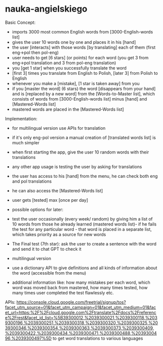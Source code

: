 # nauka-angielskiego


Basic Concept:
- imports 3000 most common English words from [3000-English-words list]
- gives the user 10 words one by one and places it in his [hand]
- the user [interacts] with those words [by translating] each of them (first eng->pol then pol-eng)
- user needs to get [6 stars] (or points) for each word (you get 3 from eng->pol translation and 3 from pol-eng translation)
- you [get 1 star] when you successfully translate the word
- [first 3] times you translate from English to Polish, [later 3] from Polish to English
- whenever you make a [mistake], [1 star is taken away] from you
- if you [master the word] (6 stars) the word [disappears from your hand] and is [replaced by a new word] from the 
  [Words-to-Master list], which consists of words from [3000-English-words list] minus [hand] and [Mastered-Words list] 
- mastered words are placed in the [Mastered-Words list]

Implementation:
- for multilingual version use APIs for translation 
- if it's only eng-pol version a manual creation of [translated words list] is much simpler 
- when first starting the app, give the user 10 random words with their translations
- any other app usage is testing the user by asking for translations
- the user has access to his [hand] from the menu, he can check both eng and pol translations
- he can also access the [Mastered-Words list]
- user gets [tested] max [once per day]


- possible options for later:
- test the user occasionally (every week/ random) by giving him a list of 10 words from those he already learned 
  (mastered words list)- if he fails the test for any particular word - that word is placed in a separate list, which
  takes priority as a source for new words
- The Final test (7th star): ask the user to create a sentence with the word and send it to chat GPT to check it
- multilingual version
- use a dictionary API to give definitions and all kinds of information about the word (accessible from the menu)
- additional information like: how many mistakes per each word, which word was moved back from mastered, 
  how many times tested, how many times user completed the test flawlessly etc.




APIs:
https://console.cloud.google.com/freetrial/signup/tos?facet_utm_source=01&facet_utm_campaign=01&facet_utm_medium=01&facet_url=https:%2F%2Fcloud.google.com%2Ftranslate%2Fdocs%2Freference%2Frest&facet_id_list=%5B39300012,%2039300021,%2039300118,%2039300196,%2039300251,%2039300318,%2039300320,%2039300325,%2039300346,%2039300354,%2039300363,%2039300373,%2039300409,%2039300422,%2039300434,%2039300471,%2039300488,%2039300496,%2039300497%5D
to get word translations to various languages

